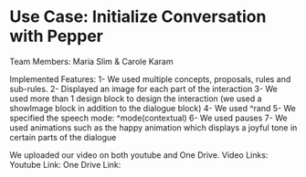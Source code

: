 # Use Case: Initialize Conversation with Pepper

Team Members: Maria Slim & Carole Karam

Implemented Features:
1- We used multiple concepts, proposals, rules and sub-rules. 
2- Displayed an image for each part of the interaction
3- We used more than 1 design block to design the interaction (we used a showImage block in addition to the dialogue block)
4- We used ^rand 
5- We specified the speech mode: ^mode(contextual)
6- We used pauses 
7- We used animations such as the happy animation which displays a joyful tone in certain parts of the dialogue

We uploaded our video on both youtube and One Drive.
Video Links:
Youtube Link:
One Drive Link:
